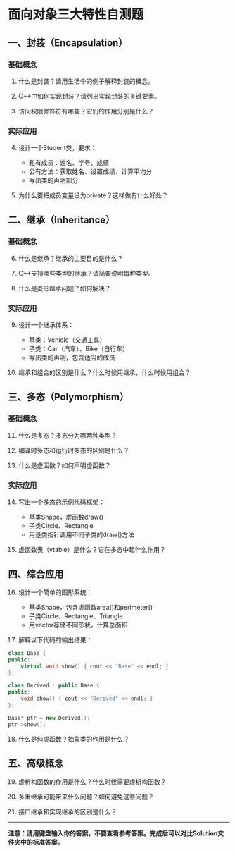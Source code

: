 # 面向对象三大特性自测题

## 一、封装（Encapsulation）

### 基础概念
1. 什么是封装？请用生活中的例子解释封装的概念。

2. C++中如何实现封装？请列出实现封装的关键要素。

3. 访问权限修饰符有哪些？它们的作用分别是什么？

### 实际应用
4. 设计一个Student类，要求：
   - 私有成员：姓名、学号、成绩
   - 公有方法：获取姓名、设置成绩、计算平均分
   - 写出类的声明部分

5. 为什么要把成员变量设为private？这样做有什么好处？

## 二、继承（Inheritance）

### 基础概念
6. 什么是继承？继承的主要目的是什么？

7. C++支持哪些类型的继承？请简要说明每种类型。

8. 什么是菱形继承问题？如何解决？

### 实际应用
9. 设计一个继承体系：
   - 基类：Vehicle（交通工具）
   - 子类：Car（汽车）、Bike（自行车）
   - 写出类的声明，包含适当的成员

10. 继承和组合的区别是什么？什么时候用继承，什么时候用组合？

## 三、多态（Polymorphism）

### 基础概念
11. 什么是多态？多态分为哪两种类型？

12. 编译时多态和运行时多态的区别是什么？

13. 什么是虚函数？如何声明虚函数？

### 实际应用
14. 写出一个多态的示例代码框架：
    - 基类Shape，虚函数draw()
    - 子类Circle、Rectangle
    - 用基类指针调用不同子类的draw()方法

15. 虚函数表（vtable）是什么？它在多态中起什么作用？

## 四、综合应用

16. 设计一个简单的图形系统：
    - 基类Shape，包含虚函数area()和perimeter()
    - 子类Circle、Rectangle、Triangle
    - 用vector存储不同形状，计算总面积

17. 解释以下代码的输出结果：
```cpp
class Base {
public:
    virtual void show() { cout << "Base" << endl; }
};

class Derived : public Base {
public:
    void show() { cout << "Derived" << endl; }
};

Base* ptr = new Derived();
ptr->show();
```

18. 什么是纯虚函数？抽象类的作用是什么？

## 五、高级概念

19. 虚析构函数的作用是什么？什么时候需要虚析构函数？

20. 多重继承可能带来什么问题？如何避免这些问题？

21. 接口继承和实现继承的区别是什么？

---

**注意：请用键盘输入你的答案，不要查看参考答案。完成后可以对比Solution文件夹中的标准答案。** 